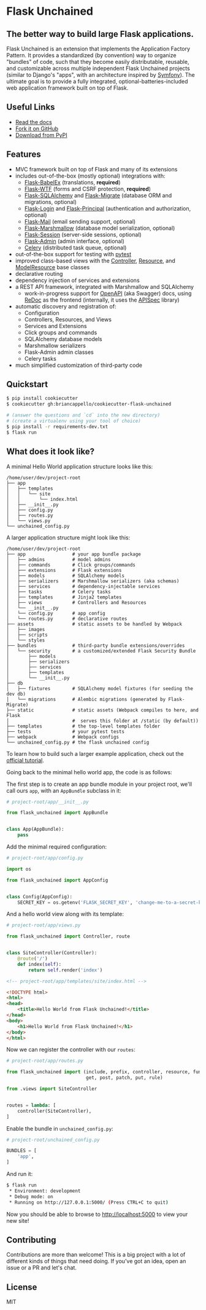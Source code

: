 # Flask Unchained

## The better way to build large Flask applications.

Flask Unchained is an extension that implements the Application Factory Pattern. It provides a standardized (by convention) way to organize "bundles" of code, such that they become easily distributable, reusable, and customizable across multiple independent Flask Unchained projects (similar to Django's "apps", with an architecture inspired by [Symfony](https://symfony.com/)). The ultimate goal is to provide a fully integrated, optional-batteries-included web application framework built on top of Flask.

## Useful Links

* [Read the docs](https://flask-unchained.readthedocs.io/en/latest/)
* [Fork it on GitHub](https://github.com/briancappello/flask-unchained)
* [Download from PyPI](https://pypi.org/project/Flask-Unchained/)

## Features

* MVC framework built on top of Flask and many of its extensions
* includes out-of-the-box (mostly optional) integrations with:
   - [Flask-BabelEx](https://pythonhosted.org/Flask-BabelEx/) (translations, **required**)
   - [Flask-WTF](https://flask-wtf.readthedocs.io/en/stable/) (forms and CSRF protection, **required**)
   - [Flask-SQLAlchemy](http://flask-sqlalchemy.pocoo.org/latest/) and [Flask-Migrate](https://flask-migrate.readthedocs.io/en/latest/) (database ORM and migrations, optional)
   - [Flask-Login](http://flask-login.readthedocs.io/) and [Flask-Principal](https://pythonhosted.org/Flask-Principal/) (authentication and authorization, optional)
   - [Flask-Mail](https://pythonhosted.org/flask-mail/) (email sending support, optional)
   - [Flask-Marshmallow](https://flask-marshmallow.readthedocs.io/en/latest/) (database model serialization, optional)
   - [Flask-Session](https://pythonhosted.org/Flask-Session/) (server-side sessions, optional)
   - [Flask-Admin](https://flask-admin.readthedocs.io/en/latest/) (admin interface, optional)
   - [Celery](http://docs.celeryproject.org/en/latest/index.html) (distributed task queue, optional)
* out-of-the-box support for testing with [pytest](https://docs.pytest.org/en/latest/)
* improved class-based views with the [Controller](https://flask-unchained.readthedocs.io/en/latest/api/bundles/controller.html#controller), [Resource](https://flask-unchained.readthedocs.io/en/latest/api/bundles/controller.html#resource), and [ModelResource](https://flask-unchained.readthedocs.io/en/latest/api/bundles/api.html#modelresource) base classes
* declarative routing
* dependency injection of services and extensions
* a REST API framework, integrated with Marshmallow and SQLAlchemy
   - work-in-progress support for [OpenAPI](https://swagger.io/specification/) (aka Swagger) docs, using [ReDoc](https://github.com/Rebilly/ReDoc) as the frontend (internally, it uses the [APISpec](http://apispec.readthedocs.io/en/stable/) library)
* automatic discovery and registration of:
   - Configuration
   - Controllers, Resources, and Views
   - Services and Extensions
   - Click groups and commands
   - SQLAlchemy database models
   - Marshmallow serializers
   - Flask-Admin admin classes
   - Celery tasks
* much simplified customization of third-party code

## Quickstart

```bash
$ pip install cookiecutter
$ cookiecutter gh:briancappello/cookiecutter-flask-unchained

# (answer the questions and `cd` into the new directory)
# (create a virtualenv using your tool of choice)
$ pip install -r requirements-dev.txt
$ flask run
```

## What does it look like?

A minimal Hello World application structure looks like this:

```
/home/user/dev/project-root
├── app
│   ├── templates
│   │   └── site
│   │       └── index.html
│   ├── __init__.py
│   ├── config.py
│   ├── routes.py
│   └── views.py
└── unchained_config.py
```

A larger application structure might look like this:

```
/home/user/dev/project-root
├── app                 # your app bundle package
│   ├── admins          # model admins
│   ├── commands        # Click groups/commands
│   ├── extensions      # Flask extensions
│   ├── models          # SQLAlchemy models
│   ├── serializers     # Marshmallow serializers (aka schemas)
│   ├── services        # dependency-injectable services
│   ├── tasks           # Celery tasks
│   ├── templates       # Jinja2 templates
│   ├── views           # Controllers and Resources
│   └── __init__.py
│   └── config.py       # app config
│   └── routes.py       # declarative routes
├── assets              # static assets to be handled by Webpack
│   ├── images
│   ├── scripts
│   └── styles
├── bundles             # third-party bundle extensions/overrides
│   └── security        # a customized/extended Flask Security Bundle
│       ├── models
│       ├── serializers
│       ├── services
│       ├── templates
│       └── __init__.py
├── db
│   ├── fixtures        # SQLAlchemy model fixtures (for seeding the dev db)
│   └── migrations      # Alembic migrations (generated by Flask-Migrate)
├── static              # static assets (Webpack compiles to here, and Flask
│                       #  serves this folder at /static (by default))
├── templates           # the top-level templates folder
├── tests               # your pytest tests
├── webpack             # Webpack configs
└── unchained_config.py # the flask unchained config
```

To learn how to build such a larger example application, check out the [official tutorial](https://flask-unchained.readthedocs.io/en/latest/tutorial/index.html).

Going back to the minimal hello world app, the code is as follows:

The first step is to create an app bundle module in your project root, we'll call ours `app`, with an `AppBundle` subclass in it:

```python
# project-root/app/__init__.py

from flask_unchained import AppBundle


class App(AppBundle):
    pass
```

Add the minimal required configuration:

```python
# project-root/app/config.py

import os

from flask_unchained import AppConfig


class Config(AppConfig):
    SECRET_KEY = os.getenv('FLASK_SECRET_KEY', 'change-me-to-a-secret-key')
```

And a hello world view along with its template:

```python
# project-root/app/views.py

from flask_unchained import Controller, route


class SiteController(Controller):
    @route('/')
    def index(self):
        return self.render('index')
```

```html
<!-- project-root/app/templates/site/index.html -->

<!DOCTYPE html>
<html>
<head>
    <title>Hello World from Flask Unchained!</title>
</head>
<body>
    <h1>Hello World from Flask Unchained!</h1>
</body>
</html>
```

Now we can register the controller with our `routes`:

```python
# project-root/app/routes.py

from flask_unchained import (include, prefix, controller, resource, func, 
                             get, post, patch, put, rule)

from .views import SiteController


routes = lambda: [
    controller(SiteController),
]
```

Enable the bundle in `unchained_config.py`:

```python
# project-root/unchained_config.py

BUNDLES = [
    'app',
]
```

And run it:

```bash
$ flask run
 * Environment: development
 * Debug mode: on
 * Running on http://127.0.0.1:5000/ (Press CTRL+C to quit)
```

Now you should be able to browse to [http://localhost:5000](http://localhost:5000) to view your new site!

## Contributing

Contributions are more than welcome! This is a big project with a lot of different kinds of things that need doing. If you've got an idea, open an issue or a PR and let's chat.

## License

MIT
